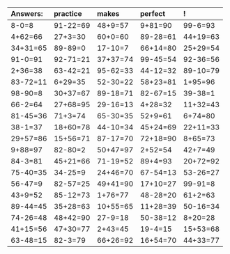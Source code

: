 | Answers: | practice | makes | perfect | ! |
| :--- | :--- | :--- | :--- | :--- |
| 8-0=8 | 91-22=69 | 48+9=57 | 9+81=90 | 99-6=93 | 
| 4+62=66 | 27+3=30 | 60+0=60 | 89-28=61 | 44+19=63 | 
| 34+31=65 | 89-89=0 | 17-10=7 | 66+14=80 | 25+29=54 | 
| 91-0=91 | 92-71=21 | 37+37=74 | 99-45=54 | 92-36=56 | 
| 2+36=38 | 63-42=21 | 95-62=33 | 44-12=32 | 89-10=79 | 
| 83-72=11 | 6+29=35 | 52-30=22 | 58+23=81 | 1+95=96 | 
| 98-90=8 | 30+37=67 | 89-18=71 | 82-67=15 | 39-38=1 | 
| 66-2=64 | 27+68=95 | 29-16=13 | 4+28=32 | 11+32=43 | 
| 81-45=36 | 71+3=74 | 65-30=35 | 52+9=61 | 6+74=80 | 
| 38-1=37 | 18+60=78 | 44-10=34 | 45+24=69 | 22+11=33 | 
| 29+57=86 | 15+56=71 | 87-17=70 | 72+18=90 | 8+65=73 | 
| 9+88=97 | 82-80=2 | 50+47=97 | 2+52=54 | 42+7=49 | 
| 84-3=81 | 45+21=66 | 71-19=52 | 89+4=93 | 20+72=92 | 
| 75-40=35 | 34-25=9 | 24+46=70 | 67-54=13 | 53-26=27 | 
| 56-47=9 | 82-57=25 | 49+41=90 | 17+10=27 | 99-91=8 | 
| 43+9=52 | 85-12=73 | 1+76=77 | 48-28=20 | 61+2=63 | 
| 89-44=45 | 35+28=63 | 10+55=65 | 11+28=39 | 50-16=34 | 
| 74-26=48 | 48+42=90 | 27-9=18 | 50-38=12 | 8+20=28 | 
| 41+15=56 | 47+30=77 | 2+43=45 | 19-4=15 | 15+53=68 | 
| 63-48=15 | 82-3=79 | 66+26=92 | 16+54=70 | 44+33=77 | 
